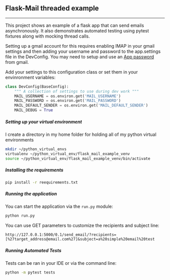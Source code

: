 ## Flask-Mail threaded example
-------

This project shows an example of a flask app that can send emails asynchronously.  It also demonstrates automated testing using pytest fixtures along with mocking thread calls.

Setting up a gmail account for this requires enabling IMAP in your gmail settings and then adding your username and password to the app.settings file in the DevConfig.  You may need to setup and use an [App password](https://support.google.com/mail/answer/185833) from gmail.

Add your settings to this configuration class or set them in your envinronment variables:
```python
class DevConfig(BaseConfig):
    """ A collection of settings to use during dev work """
    MAIL_USERNAME = os.environ.get('MAIL_USERNAME')
    MAIL_PASSWORD = os.environ.get('MAIL_PASSWORD')
    MAIL_DEFAULT_SENDER = os.environ.get('MAIL_DEFAULT_SENDER')
    MAIL_DEBUG = True
```

##### Setting up your virtual environment
I create a directory in my home folder for holding all of my
python virtual environments
```bash
mkdir ~/python_virtual_envs
virtualenv ~/python_virtual_env/flask_mail_example_venv
source ~/python_virtual_env/flask_mail_example_venv/bin/activate
```

##### Installing the requirements
```bash
pip install -r reequirements.txt
```

##### Running the application
You can start the application via the ```run.py``` module:
```bash
python run.py
```
You can use GET parameters to customize the recipients and subject line:
```
http://127.0.0.1:5000/0.1/send_email/?recipients=[%27target_address@email.com%27]&subject=a%20simple%20email%20test

```

##### Running Automated Tests
Tests can be ran in your IDE or via the command line:
```bash
python -m pytest tests
```
